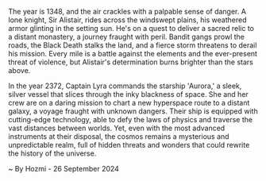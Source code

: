 
The year is 1348, and the air crackles with a palpable sense of danger. A lone knight, Sir Alistair, rides across the windswept plains, his weathered armor glinting in the setting sun. He's on a quest to deliver a sacred relic to a distant monastery, a journey fraught with peril. Bandit gangs prowl the roads, the Black Death stalks the land, and a fierce storm threatens to derail his mission. Every mile is a battle against the elements and the ever-present threat of violence, but Alistair's determination burns brighter than the stars above. 

In the year 2372, Captain Lyra commands the starship 'Aurora,' a sleek, silver vessel that slices through the inky blackness of space.  She and her crew are on a daring mission to chart a new hyperspace route to a distant galaxy, a voyage fraught with unknown dangers.  Their ship is equipped with cutting-edge technology, able to defy the laws of physics and traverse the vast distances between worlds.  Yet, even with the most advanced instruments at their disposal, the cosmos remains a mysterious and unpredictable realm, full of hidden threats and wonders that could rewrite the history of the universe. 

~ By Hozmi - 26 September 2024
